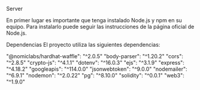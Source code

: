 Server 

En primer lugar es importante que tenga instalado Node.js y npm en su equipo. Para instalarlo puede seguir las instrucciones de la página oficial de Node.js.

Dependencias
El proyecto utiliza las siguientes dependencias:

"@nomiclabs/hardhat-waffle": "^2.0.5"
"body-parser": "^1.20.2"
"cors": "^2.8.5"
"crypto-js": "^4.1.1"
"dotenv": "^16.0.3"
"ejs": "^3.1.9"
"express": "^4.18.2"
"googleapis": "^114.0.0"
"jsonwebtoken": "^9.0.0"
"nodemailer": "^6.9.1"
"nodemon": "^2.0.22"
"pg": "^8.10.0"
"solidity": "^0.0.1"
"web3": "^1.9.0"